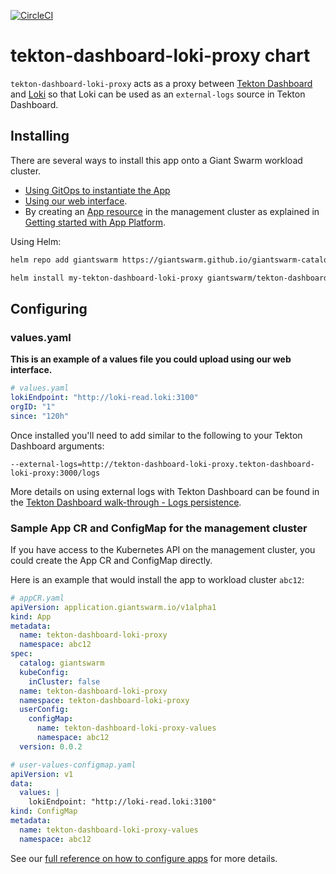 [![CircleCI](https://circleci.com/gh/giantswarm/tekton-dashboard-loki-proxy.svg?style=shield)](https://circleci.com/gh/giantswarm/tekton-dashboard-loki-proxy)

# tekton-dashboard-loki-proxy chart

`tekton-dashboard-loki-proxy` acts as a proxy between [Tekton Dashboard](https://tekton.dev/docs/dashboard/) and [Loki](https://grafana.com/oss/loki/) so that Loki can be used as an `external-logs` source in Tekton Dashboard.

## Installing

There are several ways to install this app onto a Giant Swarm workload cluster.

- [Using GitOps to instantiate the App](https://docs.giantswarm.io/advanced/gitops/#installing-managed-apps)
- [Using our web interface](https://docs.giantswarm.io/ui-api/web/app-platform/#installing-an-app).
- By creating an [App resource](https://docs.giantswarm.io/ui-api/management-api/crd/apps.application.giantswarm.io/) in the management cluster as explained in [Getting started with App Platform](https://docs.giantswarm.io/app-platform/getting-started/).

Using Helm:

```sh
helm repo add giantswarm https://giantswarm.github.io/giantswarm-catalog

helm install my-tekton-dashboard-loki-proxy giantswarm/tekton-dashboard-loki-proxy --version 0.0.2
```

## Configuring

### values.yaml

**This is an example of a values file you could upload using our web interface.**

```yaml
# values.yaml
lokiEndpoint: "http://loki-read.loki:3100"
orgID: "1"
since: "120h"
```

Once installed you'll need to add similar to the following to your Tekton Dashboard arguments:

```
--external-logs=http://tekton-dashboard-loki-proxy.tekton-dashboard-loki-proxy:3000/logs
```

More details on using external logs with Tekton Dashboard can be found in the [Tekton Dashboard walk-through - Logs persistence](https://github.com/tektoncd/dashboard/blob/main/docs/walkthrough/walkthrough-logs.md).

### Sample App CR and ConfigMap for the management cluster

If you have access to the Kubernetes API on the management cluster, you could create
the App CR and ConfigMap directly.

Here is an example that would install the app to
workload cluster `abc12`:

```yaml
# appCR.yaml
apiVersion: application.giantswarm.io/v1alpha1
kind: App
metadata:
  name: tekton-dashboard-loki-proxy
  namespace: abc12
spec:
  catalog: giantswarm
  kubeConfig:
    inCluster: false
  name: tekton-dashboard-loki-proxy
  namespace: tekton-dashboard-loki-proxy
  userConfig:
    configMap:
      name: tekton-dashboard-loki-proxy-values
      namespace: abc12
  version: 0.0.2
```

```yaml
# user-values-configmap.yaml
apiVersion: v1
data:
  values: |
    lokiEndpoint: "http://loki-read.loki:3100"
kind: ConfigMap
metadata:
  name: tekton-dashboard-loki-proxy-values
  namespace: abc12
```

See our [full reference on how to configure apps](https://docs.giantswarm.io/app-platform/app-configuration/) for more details.
